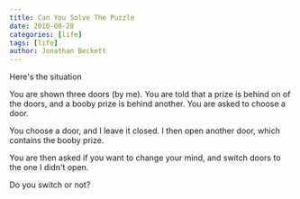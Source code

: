 ```yaml
---
title: Can You Solve The Puzzle 
date: 2010-08-28
categories: [life]
tags: [life]
author: Jonathan Beckett
---
```


Here's the situation

You are shown three doors (by me). You are told that a prize is behind on of the doors, and a booby prize is behind another. You are asked to choose a door.

You choose a door, and I leave it closed. I then open another door, which contains the booby prize.

You are then asked if you want to change your mind, and switch doors to the one I didn't open.

Do you switch or not?